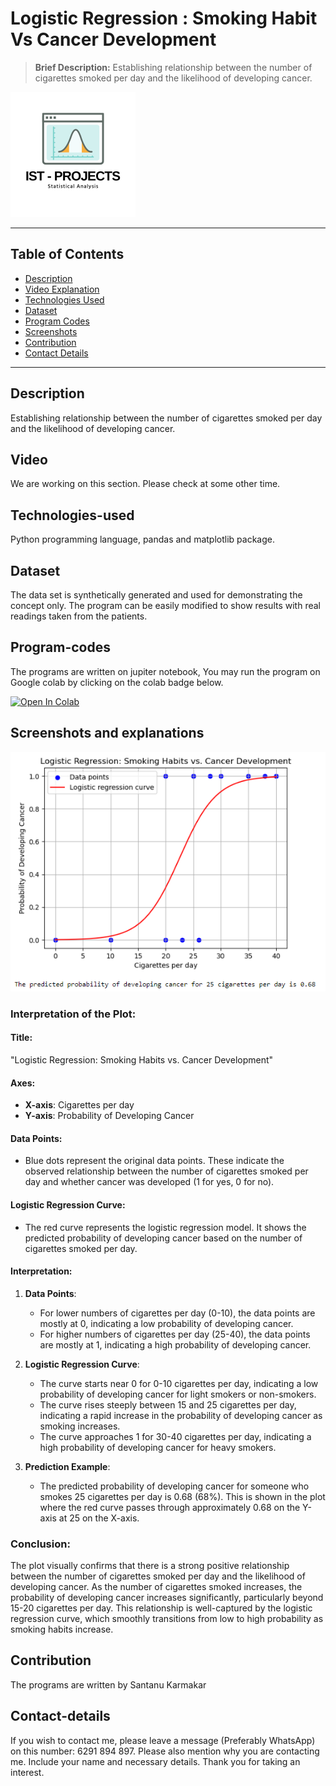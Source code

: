 #  Logistic Regression : Smoking Habit Vs Cancer Development
> **Brief Description:** Establishing relationship between the number of cigarettes smoked per day and the likelihood of developing cancer.
> 
![Project Logo](ISTProjects.png)

---

## Table of Contents

- [Description](#description)
- [Video Explanation](#video)
- [Technologies Used](#technologies-used)
- [Dataset](#dataset)
- [Program Codes ](#program-codes)
- [Screenshots](#screenshots-and-explanations)
- [Contribution](#contributipn)
- [Contact Details](#contact-details)

---

## Description

Establishing relationship between the number of cigarettes smoked per day and the likelihood of developing cancer.

## Video
<!--
[![Watch the video](https://img.youtube.com/vi/tbd/hqdefault.jpg)](https://www.youtube.com/watch?v=tbd) 
-->

We are working on this section. Please check at some other time.

## Technologies-used

Python programming language, pandas and matplotlib package.

## Dataset

The data set is synthetically generated and used for demonstrating the concept only. The program can be easily modified to show results with real readings taken from the patients.

## Program-codes

The programs are written on jupiter notebook, You may run the program on Google colab by clicking on the colab badge below.

[![Open In Colab](https://colab.research.google.com/assets/colab-badge.svg)](https://colab.research.google.com/github/fromsantanu/Project4-IST-Logistic-Regression-Smoking-Habit-Vs-Cancer-Development/blob/main/Project4-IST-Logistic-Regression-Smoking-Habit-Vs-Cancer-Development.ipynb)

## Screenshots and explanations

![Program Output](output.png)

### Interpretation of the Plot:

#### Title:
"Logistic Regression: Smoking Habits vs. Cancer Development"

#### Axes:
- **X-axis**: Cigarettes per day
- **Y-axis**: Probability of Developing Cancer

#### Data Points:
- Blue dots represent the original data points. These indicate the observed relationship between the number of cigarettes smoked per day and whether cancer was developed (1 for yes, 0 for no).

#### Logistic Regression Curve:
- The red curve represents the logistic regression model. It shows the predicted probability of developing cancer based on the number of cigarettes smoked per day.

#### Interpretation:
1. **Data Points**:
   - For lower numbers of cigarettes per day (0-10), the data points are mostly at 0, indicating a low probability of developing cancer.
   - For higher numbers of cigarettes per day (25-40), the data points are mostly at 1, indicating a high probability of developing cancer.

2. **Logistic Regression Curve**:
   - The curve starts near 0 for 0-10 cigarettes per day, indicating a low probability of developing cancer for light smokers or non-smokers.
   - The curve rises steeply between 15 and 25 cigarettes per day, indicating a rapid increase in the probability of developing cancer as smoking increases.
   - The curve approaches 1 for 30-40 cigarettes per day, indicating a high probability of developing cancer for heavy smokers.

3. **Prediction Example**:
   - The predicted probability of developing cancer for someone who smokes 25 cigarettes per day is 0.68 (68%). This is shown in the plot where the red curve passes through approximately 0.68 on the Y-axis at 25 on the X-axis.

### Conclusion:
The plot visually confirms that there is a strong positive relationship between the number of cigarettes smoked per day and the likelihood of developing cancer. As the number of cigarettes smoked increases, the probability of developing cancer increases significantly, particularly beyond 15-20 cigarettes per day. This relationship is well-captured by the logistic regression curve, which smoothly transitions from low to high probability as smoking habits increase.

## Contribution

The programs are written by Santanu Karmakar

## Contact-details

If you wish to contact me, please leave a message (Preferably WhatsApp) on this number: 6291 894 897.
Please also mention why you are contacting me. Include your name and necessary details.
Thank you for taking an interest.

